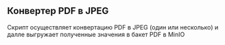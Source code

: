 ## Конвертер PDF в JPEG

Скрипт осуществляет конвертацию PDF в JPEG (один или несколько) и далле выгружает полученные значения в бакет PDF в MinIO